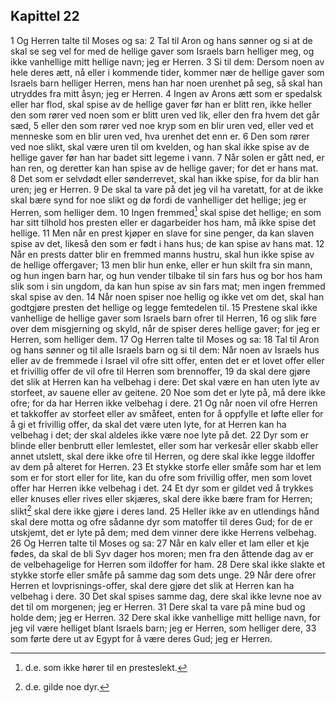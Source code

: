 ## Kapittel 22

1 Og Herren talte til Moses og sa:
2 Tal til Aron og hans sønner og si at de skal se seg vel for med de hellige gaver som Israels barn helliger meg, og ikke vanhellige mitt hellige navn; jeg er Herren.
3 Si til dem: Dersom noen av hele deres ætt, nå eller i kommende tider, kommer nær de hellige gaver som Israels barn helliger Herren, mens han har noen urenhet på seg, så skal han utryddes fra mitt åsyn; jeg er Herren.
4 Ingen av Arons ætt som er spedalsk eller har flod, skal spise av de hellige gaver før han er blitt ren, ikke heller den som rører ved noen som er blitt uren ved lik, eller den fra hvem det går sæd,
5 eller den som rører ved noe kryp som en blir uren ved, eller ved et menneske som en blir uren ved, hva urenhet det enn er.
6 Den som rører ved noe slikt, skal være uren til om kvelden, og han skal ikke spise av de hellige gaver før han har badet sitt legeme i vann.
7 Når solen er gått ned, er han ren, og deretter kan han spise av de hellige gaver; for det er hans mat.
8 Det som er selvdødt eller sønderrevet, skal han ikke spise, for da blir han uren; jeg er Herren.
9 De skal ta vare på det jeg vil ha varetatt, for at de ikke skal bære synd for noe slikt og dø fordi de vanhelliger det hellige; jeg er Herren, som helliger dem.
10 Ingen fremmed[^1] skal spise det hellige; en som har sitt tilhold hos presten eller er dagarbeider hos ham, må ikke spise det hellige.
11 Men når en prest kjøper en slave for sine penger, da kan slaven spise av det, likeså den som er født i hans hus; de kan spise av hans mat.
12 Når en prests datter blir en fremmed manns hustru, skal hun ikke spise av de hellige offergaver;
13 men blir hun enke, eller er hun skilt fra sin mann, og hun ingen barn har, og hun vender tilbake til sin fars hus og bor hos ham slik som i sin ungdom, da kan hun spise av sin fars mat; men ingen fremmed skal spise av den.
14 Når noen spiser noe hellig og ikke vet om det, skal han godtgjøre presten det hellige og legge femtedelen til.
15 Prestene skal ikke vanhellige de hellige gaver som Israels barn ofrer til Herren,
16 og slik føre over dem misgjerning og skyld, når de spiser deres hellige gaver; for jeg er Herren, som helliger dem.
17 Og Herren talte til Moses og sa:
18 Tal til Aron og hans sønner og til alle Israels barn og si til dem: Når noen av Israels hus eller av de fremmede i Israel vil ofre sitt offer, enten det er et lovet offer eller et frivillig offer de vil ofre til Herren som brennoffer,
19 da skal dere gjøre det slik at Herren kan ha velbehag i dere: Det skal være en han uten lyte av storfeet, av sauene eller av geitene.
20 Noe som det er lyte på, må dere ikke ofre; for da har Herren ikke velbehag i dere.
21 Og når noen vil ofre Herren et takkoffer av storfeet eller av småfeet, enten for å oppfylle et løfte eller for å gi et frivillig offer, da skal det være uten lyte, for at Herren kan ha velbehag i det; der skal aldeles ikke være noe lyte på det.
22 Dyr som er blinde eller benbrutt eller lemlestet, eller som har verkesår eller skabb eller annet utslett, skal dere ikke ofre til Herren, og dere skal ikke legge ildoffer av dem på alteret for Herren.
23 Et stykke storfe eller småfe som har et lem som er for stort eller for lite, kan du ofre som frivillig offer, men som lovet offer har Herren ikke velbehag i det.
24 Et dyr som er gildet ved å trykkes eller knuses eller rives eller skjæres, skal dere ikke bære fram for Herren; slikt[^2] skal dere ikke gjøre i deres land.
25 Heller ikke av en utlendings hånd skal dere motta og ofre sådanne dyr som matoffer til deres Gud; for de er utskjemt, det er lyte på dem; med dem vinner dere ikke Herrens velbehag.
26 Og Herren talte til Moses og sa:
27 Når en kalv eller et lam eller et kje fødes, da skal de bli Syv dager hos moren; men fra den åttende dag av er de velbehagelige for Herren som ildoffer for ham.
28 Dere skal ikke slakte et stykke storfe eller småfe på samme dag som dets unge.
29 Når dere ofrer Herren et lovprisnings-offer, skal dere gjøre det slik at Herren kan ha velbehag i dere.
30 Det skal spises samme dag, dere skal ikke levne noe av det til om morgenen; jeg er Herren.
31 Dere skal ta vare på mine bud og holde dem; jeg er Herren.
32 Dere skal ikke vanhellige mitt hellige navn, for jeg vil være helliget blant Israels barn; jeg er Herren, som helliger dere,
33 som førte dere ut av Egypt for å være deres Gud; jeg er Herren.

[^1]:  d.e. som ikke hører til en presteslekt.
[^2]:  d.e. gilde noe dyr.
